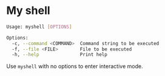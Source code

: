 # My shell

```bash
Usage: myshell [OPTIONS]

Options:
  -c, --command <COMMAND>  Command string to be executed
  -f, --file <FILE>        File to be executed
  -h, --help               Print help
```

Use `myshell` with no options to enter interactive mode.
